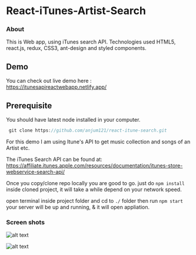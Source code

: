 # React-iTunes-Artist-Search
### About

This is Web app, using iTunes search API. Technologies used HTML5, react.js, redux, CSS3, ant-design and styled components.

## Demo 

You can check out live demo here : https://itunesapireactwebapp.netlify.app/ 

## Prerequisite 

You should have latest node installed in your computer.

``` javascript 
 git clone https://github.com/anjum121/react-itune-search.git
````


For this demo I am using Itune's API to get music collection and songs of an Artist etc.

The iTunes Search API can be found at:
https://affiliate.itunes.apple.com/resources/documentation/itunes-store-webservice-search-api/

 
Once you copy/clone repo locally you are good to go. just do ```npm install``` inside cloned project, it will take a while depend on your network speed.

open terminal inside project folder and cd to ```./``` folder then run ```npm start``` your server will be up and running, & it will open appliation. 




### Screen shots

  
   ![alt text](https://raw.githubusercontent.com/shubhd556/iTunesAPI-Reactapp/main/screenshots/001.PNG)
   
   
   
     
   ![alt text][two]
   
   [two]: screenshots/002.png "Two"



 

 
